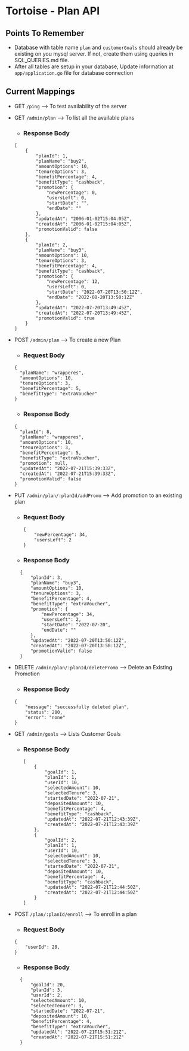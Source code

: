 # Tortoise - Plan API

## Points To Remember
* Database with table name `plan` and `customerGoals` should already be existing on you mysql server. If not, create them using queries in SQL_QUERIES.md file.
* After all tables are setup in your database, Update information at `app/application.go` file for database connection

## Current Mappings

* GET `/ping` --> To test availability of the server

* GET `/admin/plan` --> To list all the available plans 
    * ### Response Body 
    ```
    [
        {
            "planId": 1,
            "planName": "buy2",
            "amountOptions": 10,
            "tenureOptions": 3,
            "benefitPercentage": 4,
            "benefitType": "cashback",
            "promotion": {
                "newPercentage": 0,
                "usersLeft": 0,
                "startDate": "",
                "endDate": ""
            },
            "updatedAt": "2006-01-02T15:04:05Z",
            "createdAt": "2006-01-02T15:04:05Z",
            "promotionValid": false
        },
        {
            "planId": 2,
            "planName": "buy3",
            "amountOptions": 10,
            "tenureOptions": 3,
            "benefitPercentage": 4,
            "benefitType": "cashback",
            "promotion": {
                "newPercentage": 12,
                "usersLeft": 0,
                "startDate": "2022-07-20T13:50:12Z",
                "endDate": "2022-08-20T13:50:12Z"
            },
            "updatedAt": "2022-07-20T13:49:45Z",
            "createdAt": "2022-07-20T13:49:45Z",
            "promotionValid": true
        }
    ]
    ```

* POST `/admin/plan` --> To create a new Plan
  * ### Request Body 
  ```
  {
    "planName": "wrapperes",
    "amountOptions": 10,
    "tenureOptions": 3,
    "benefitPercentage": 5,
    "benefitType": "extraVoucher"
  }
  ```
  * ### Response Body
  ```
  {
    "planId": 8,
    "planName": "wrapperes",
    "amountOptions": 10,
    "tenureOptions": 3,
    "benefitPercentage": 5,
    "benefitType": "extraVoucher",
    "promotion": null,
    "updatedAt": "2022-07-21T15:39:33Z",
    "createdAt": "2022-07-21T15:39:33Z",
    "promotionValid": false
  }
  ```

* PUT `/admin/plan/:planId/addPromo` --> Add promotion to an existing plan
  * ### Request Body 
    ``` 
    {
        "newPercentage": 34,
        "usersLeft": 2
    }
    ```
  * ### Response Body
  ```
    {
        "planId": 3,
        "planName": "buy3",
        "amountOptions": 10,
        "tenureOptions": 3,
        "benefitPercentage": 4,
        "benefitType": "extraVoucher",
        "promotion": {
            "newPercentage": 34,
            "usersLeft": 2,
            "startDate": "2022-07-20",
            "endDate": ""
        },
        "updatedAt": "2022-07-20T13:50:12Z",
        "createdAt": "2022-07-20T13:50:12Z",
        "promotionValid": false
    }
  ```
* DELETE `/admin/plan/:planId/deletePromo` --> Delete an Existing Promotion
    * ### Response Body
    ```
    {
        "message": "successfully deleted plan",
        "status": 200,
        "error": "none"
    }
    ```
* GET `/admin/goals` --> Lists Customer Goals
  * ### Response Body 
    ```
    [
        {
            "goalId": 1,
            "planId": 1,
            "userId": 10,
            "selectedAmount": 10,
            "selectedTenure": 3,
            "startedDate": "2022-07-21",
            "depositedAmount": 10,
            "benefitPercentage": 4,
            "benefitType": "cashback",
            "updatedAt": "2022-07-21T12:43:39Z",
            "createdAt": "2022-07-21T12:43:39Z"
        },
        {
            "goalId": 2,
            "planId": 1,
            "userId": 10,
            "selectedAmount": 10,
            "selectedTenure": 3,
            "startedDate": "2022-07-21",
            "depositedAmount": 10,
            "benefitPercentage": 4,
            "benefitType": "cashback",
            "updatedAt": "2022-07-21T12:44:50Z",
            "createdAt": "2022-07-21T12:44:50Z"
        }
    ]
    ```

* POST `/plan/:planId/enroll` --> To enroll in a plan
  * ### Request Body 
  ```
  {
      "userId": 20,
  }
  ```
  * ### Response Body
  ```
    {
        "goalId": 20,
        "planId": 3,
        "userId": 2,
        "selectedAmount": 10,
        "selectedTenure": 3,
        "startedDate": "2022-07-21",
        "depositedAmount": 10,
        "benefitPercentage": 4,
        "benefitType": "extraVoucher",
        "updatedAt": "2022-07-21T15:51:21Z",
        "createdAt": "2022-07-21T15:51:21Z"
    }
  ```


